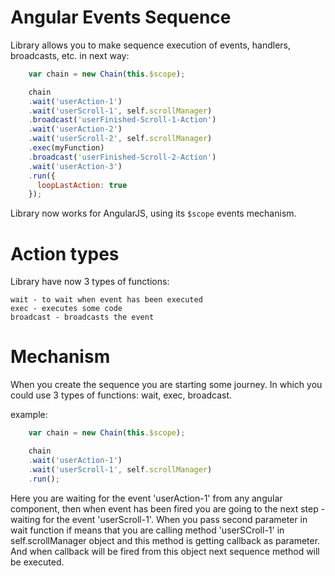 # Angular Events Sequence
Library allows you to make sequence execution of events, handlers, broadcasts, etc. in next way:

````js
    var chain = new Chain(this.$scope);

    chain
    .wait('userAction-1')
    .wait('userScroll-1', self.scrollManager)
    .broadcast('userFinished-Scroll-1-Action')
    .wait('userAction-2')
    .wait('userScroll-2', self.scrollManager)
    .exec(myFunction)
    .broadcast('userFinished-Scroll-2-Action')
    .wait('userAction-3')
    .run({
      loopLastAction: true
    });
````

Library now works for AngularJS, using its <code>$scope</code> events mechanism. 

# Action types

Library have now 3 types of functions:
    
    wait - to wait when event has been executed
    exec - executes some code
    broadcast - broadcasts the event
    
# Mechanism

When you create the sequence you are starting some journey. In which you could use 3 types of functions: wait, exec, broadcast. 

example:

````js
    var chain = new Chain(this.$scope);

    chain
    .wait('userAction-1')
    .wait('userScroll-1', self.scrollManager)
    .run();
````

Here you are waiting for the event 'userAction-1' from any angular component, then when event has been fired you are going to the next step - waiting for the event 'userScroll-1'. When you pass second parameter in wait function if means that you are calling method 'userSCroll-1' in self.scrollManager object and this method is getting callback as parameter. And when callback will be fired from this object next sequence method will be executed.
